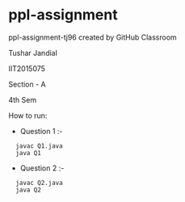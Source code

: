 # ppl-assignment
ppl-assignment-tj96 created by GitHub Classroom

Tushar Jandial

IIT2015075

Section - A

4th Sem

How to run:

- Question 1 :-

```
  javac Q1.java
  java Q1
```

- Question 2 :-

```
  javac Q2.java
  java Q2
```


